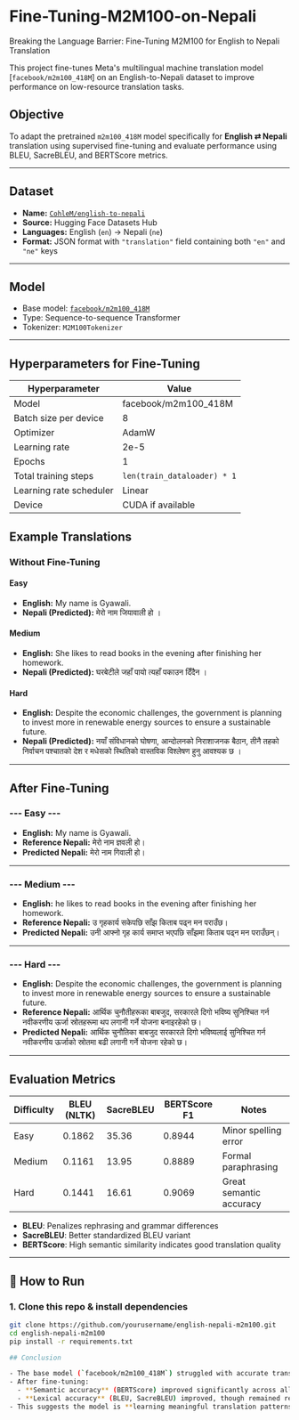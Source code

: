 # Fine-Tuning-M2M100-on-Nepali
Breaking the Language Barrier: Fine-Tuning M2M100 for English to Nepali Translation

This project fine-tunes Meta's multilingual machine translation model [`facebook/m2m100_418M`] on an English-to-Nepali dataset to improve performance on low-resource translation tasks.

##  Objective

To adapt the pretrained `m2m100_418M` model specifically for **English ⇄ Nepali** translation using supervised fine-tuning and evaluate performance using BLEU, SacreBLEU, and BERTScore metrics.

---

## Dataset

- **Name:** [`CohleM/english-to-nepali`](https://huggingface.co/datasets/CohleM/english-to-nepali)
- **Source:** Hugging Face Datasets Hub
- **Languages:** English (`en`) → Nepali (`ne`)
- **Format:** JSON format with `"translation"` field containing both `"en"` and `"ne"` keys

---

## Model

- Base model: [`facebook/m2m100_418M`](https://huggingface.co/facebook/m2m100_418M)
- Type: Sequence-to-sequence Transformer
- Tokenizer: `M2M100Tokenizer`

---

## Hyperparameters for Fine-Tuning

| Hyperparameter           | Value                  |
|--------------------------|------------------------|
| Model                    | facebook/m2m100_418M   |
| Batch size per device    | 8                      |
| Optimizer                | AdamW                  |
| Learning rate            | 2e-5                   |
| Epochs                   | 1                      |
| Total training steps     | `len(train_dataloader) * 1` |
| Learning rate scheduler  | Linear                 |
| Device                   | CUDA if available      |



## Example Translations

### Without Fine-Tuning

#### Easy
- **English:** My name is Gyawali.  
- **Nepali (Predicted):** मेरो नाम जियावाली हो ।

#### Medium
- **English:** She likes to read books in the evening after finishing her homework.  
- **Nepali (Predicted):** घरबेटीले जहाँ पायो त्यहाँ पकाउन दिँदैन ।

#### Hard
- **English:** Despite the economic challenges, the government is planning to invest more in renewable energy sources to ensure a sustainable future.  
- **Nepali (Predicted):** नयाँ संविधानको घोषणा, आन्दोलनको निराशाजनक बैठान, तीनै तहको निर्वाचन पश्चातको देश र मधेसको स्थितिको वास्तविक विश्लेषण हुनु आवश्यक छ ।

---

## After Fine-Tuning

### --- Easy ---
- **English:** My name is Gyawali.  
- **Reference Nepali:** मेरो नाम ज्ञवली हो।  
- **Predicted Nepali:** मेरो नाम गिवाली हो।


---

### --- Medium ---
- **English:** he likes to read books in the evening after finishing her homework.  
- **Reference Nepali:** उ गृहकार्य सकेपछि साँझ किताब पढ्न मन पराउँछ।  
- **Predicted Nepali:** उनी आफ्नो गृह कार्य समाप्त भएपछि साँझमा किताब पढ्न मन पराउँछन्।


---

### --- Hard ---
- **English:** Despite the economic challenges, the government is planning to invest more in renewable energy sources to ensure a sustainable future.  
- **Reference Nepali:** आर्थिक चुनौतीहरूका बाबजुद, सरकारले दिगो भविष्य सुनिश्चित गर्न नवीकरणीय ऊर्जा स्रोतहरूमा थप लगानी गर्ने योजना बनाइरहेको छ।  
- **Predicted Nepali:** आर्थिक चुनौतिका बाबजुद सरकारले दिगो भविष्यलाई सुनिश्चित गर्न नवीकरणीय ऊर्जाको स्रोतमा बढी लगानी गर्ने योजना रहेको छ।


---
## Evaluation Metrics

| Difficulty | BLEU (NLTK) | SacreBLEU | BERTScore F1 | Notes |
|------------|-------------|-----------|---------------|-------|
| Easy       | 0.1862      | 35.36     | 0.8944        | Minor spelling error |
| Medium     | 0.1161      | 13.95     | 0.8889        | Formal paraphrasing |
| Hard       | 0.1441      | 16.61     | 0.9069        | Great semantic accuracy |

- **BLEU**: Penalizes rephrasing and grammar differences
- **SacreBLEU**: Better standardized BLEU variant
- **BERTScore**: High semantic similarity indicates good translation quality

---

## 🏁 How to Run

### 1. Clone this repo & install dependencies
```bash
git clone https://github.com/yourusername/english-nepali-m2m100.git
cd english-nepali-m2m100
pip install -r requirements.txt

## Conclusion

- The base model (`facebook/m2m100_418M`) struggled with accurate translation before fine-tuning, especially in medium and hard cases.
- After fine-tuning:
  - **Semantic accuracy** (BERTScore) improved significantly across all difficulty levels.
  - **Lexical accuracy** (BLEU, SacreBLEU) improved, though remained relatively low due to paraphrasing and stylistic changes.
- This suggests the model is **learning meaningful translation patterns**, even if exact phrasing differs.

